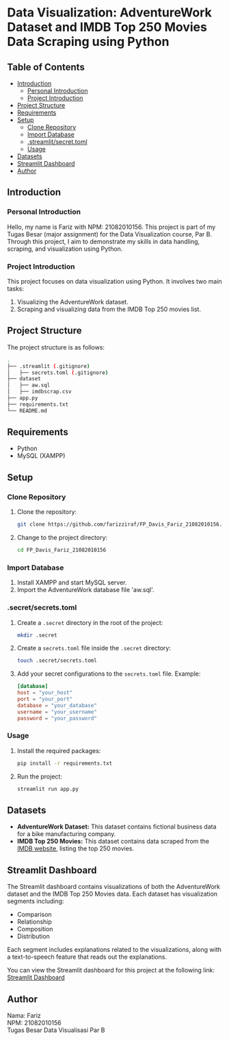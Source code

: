 # Data Visualization: AdventureWork Dataset and IMDB Top 250 Movies Data Scraping using Python

## Table of Contents
- [Introduction](#introduction)
  - [Personal Introduction](#personal-introduction)
  - [Project Introduction](#project-introduction)
- [Project Structure](#project-structure)
- [Requirements](#requirements)
- [Setup](#setup)
  - [Clone Repository](#clone-repository)
  - [Import Database](#import-database)
  - [.streamlit/secret.toml](#secretsecretstoml)
  - [Usage](#usage)
- [Datasets](#datasets)
- [Streamlit Dashboard](#streamlit-dashboard)
- [Author](#author)

## Introduction

### Personal Introduction
Hello, my name is Fariz with NPM: 21082010156. This project is part of my Tugas Besar (major assignment) for the Data Visualization course, Par B. Through this project, I aim to demonstrate my skills in data handling, scraping, and visualization using Python.

### Project Introduction
This project focuses on data visualization using Python. It involves two main tasks:
1. Visualizing the AdventureWork dataset.
2. Scraping and visualizing data from the IMDB Top 250 movies list.

## Project Structure
The project structure is as follows:
```bash
.
├── .streamlit (.gitignore)
│   ├── secrets.toml (.gitignore)
├── dataset
│   ├── aw.sql
│   ├── imdbscrap.csv
├── app.py
├── requirements.txt
└── README.md
```

## Requirements
- Python
- MySQL (XAMPP)

## Setup

### Clone Repository
1. Clone the repository:
    ```sh
    git clone https://github.com/farizziraf/FP_Davis_Fariz_21082010156.git
    ```

2. Change to the project directory:
    ```sh
    cd FP_Davis_Fariz_21082010156
    ```

### Import Database
1. Install XAMPP and start MySQL server.
2. Import the AdventureWork database file 'aw.sql'.

### .secret/secrets.toml
1. Create a `.secret` directory in the root of the project:
    ```sh
    mkdir .secret
    ```

2. Create a `secrets.toml` file inside the `.secret` directory:
    ```sh
    touch .secret/secrets.toml
    ```

3. Add your secret configurations to the `secrets.toml` file.
    Example:
    ```toml
    [database]
    host = "your_host"
    port = "your_port"
    database = "your_database"
    username = "your_username"
    password = "your_password"
    ```

### Usage
1. Install the required packages:
    ```sh
    pip install -r requirements.txt
    ```

2. Run the project:
    ```sh
    streamlit run app.py
    ```

## Datasets
- **AdventureWork Dataset:** This dataset contains fictional business data for a bike manufacturing company.
- **IMDB Top 250 Movies:** This dataset contains data scraped from the [IMDB website](https://www.imdb.com/chart/top/?sort=popularity%2Casc), listing the top 250 movies.

## Streamlit Dashboard
The Streamlit dashboard contains visualizations of both the AdventureWork dataset and the IMDB Top 250 Movies data. Each dataset has visualization segments including:
- Comparison
- Relationship
- Composition
- Distribution

Each segment includes explanations related to the visualizations, along with a text-to-speech feature that reads out the explanations.

You can view the Streamlit dashboard for this project at the following link:
[Streamlit Dashboard](https://fp-davis-fariz-21082010156.streamlit.app/)

## Author
Nama: Fariz<br>
NPM: 21082010156<br>
Tugas Besar Data Visualisasi Par B
